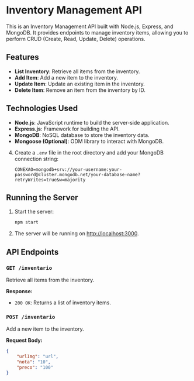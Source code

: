 # Inventory Management API

This is an Inventory Management API built with Node.js, Express, and MongoDB. It provides endpoints to manage inventory items, allowing you to perform CRUD (Create, Read, Update, Delete) operations.

## Features

- **List Inventory**: Retrieve all items from the inventory.
- **Add Item**: Add a new item to the inventory.
- **Update Item**: Update an existing item in the inventory.
- **Delete Item**: Remove an item from the inventory by ID.

## Technologies Used

- **Node.js**: JavaScript runtime to build the server-side application.
- **Express.js**: Framework for building the API.
- **MongoDB**: NoSQL database to store the inventory data.
- **Mongoose (Optional)**: ODM library to interact with MongoDB.



4. Create a `.env` file in the root directory and add your MongoDB connection string:

    ```env
    CONEXAO=mongodb+srv://your-username:your-password@cluster.mongodb.net/your-database-name?retryWrites=true&w=majority
    ```

## Running the Server

1. Start the server:

    ```bash
    npm start
    ```

2. The server will be running on [http://localhost:3000](http://localhost:3000).

## API Endpoints

### `GET /inventario`
Retrieve all items from the inventory.

**Response:**
- `200 OK`: Returns a list of inventory items.

### `POST /inventario`
Add a new item to the inventory.

**Request Body:**
```json
{
    "urlImg": "url",
    "nota": "10",
    "preco": "100"
}


